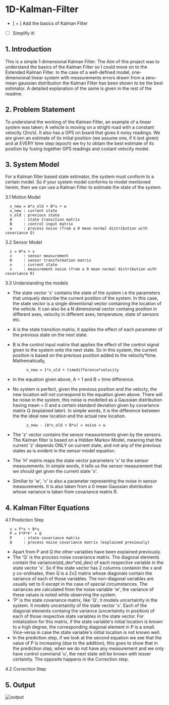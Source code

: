 # 1D-Kalman-Filter

- [ + ] Add the basics of Kalman Filter
- [   ] Simplify it!

## 1. Introduction

This is a simple 1 dimensional Kalman Filter. The Aim of this project was to understand the basics of the Kalman Filter so I could move on to the Extended Kalman Filter. 
In the case of a well-defined model, one-dimensional linear system with measurements errors drawn from a zero-mean gaussian distribution the Kalman Filter has been shown to be the best estimator. A detailed explanation of the same is given in the rest of the readme. 

## 2. Problem Statement
To understand the working of the Kalman Filter, an example of a linear system was taken; A vehicle is moving on a stright road with a constant velocity (2m/s). It also has a GPS on board that gives it noisy readings. We are given an estimate of its initial position (we assume one, if it isnt given) and at EVERY time step (epoch) we try to obtain the best estimate of its position by fusing together GPS readings and costant velocity model. 

## 3. System Model
For a Kalman filter based state estimator, the system must conform to a certain model. So if your system model conforms to model mentioned herein, then we can use a Kalman Filter to estimate the state of the system. 

3.1 Motion Model

      x_new = A*x_old + B*u + w
      x_new : current state
      x_old : previous state
      A     : state transition matrix
      B     : control input matrix
      w     : process noise (from a 0 mean normal distribution with covariance Q)
      
3.2 Sensor Model

      z = H*x + v
      z     : sensor measurement
      H     : sensor transformation matrix
      x     : current state 
      v     : measurement noise (from a 0 mean normal distribution with covariance R)

3.3 Understanding the models
      
- The state vector 'x' contains the state of the system i.e the parameters that uniquely describe the current position of the system. In this case, the state vector is a single dimentional vector containing the location of the vehicle. It can also be a N dimensional vector containg position in different axes, velocity in different axes, temperature, state of sensors etc.
- A is the state transition matrix, it applies the effect of each parameter of the previous state on the next state. 
- B is the control input matrix that applies the effect of the control signal given to the system onto the next state. So in this system, the current position is based on the previous position added to the velocity*time. Mathematically, 

            x_new = 1*x_old + timedifference*velocity 

- In the equation given above, A = 1 and B = time difference. 
- No system is perfect, given the previous position and the velocty, the new location will not correspond to the equation given above. There will be noise in the system, this noise is modelled as a Gaussian distribution having mean = 0 and a certain standard deviation given by covariance matrix Q (explained later). In simple words, it is the difference between the the ideal new location and the actual new location. 

            x_new - (A*x_old + B*u) = noise = w

- The 'z' vector contains the sensor measurements given by the sensors. The Kalman filter is based on a Hidden Markov Model, meaning that the current 'z' depends ONLY on current state, and not any of the previous states as is evident in the sensor model equation. 
- The 'H' matrix maps the state vector parameters 'x' to the sensor measurements. In simple words, it tells us the sensor measurement that we _should_ get given the current state 'x'. 
- Similiar to 'w', 'v' is also a parameter representing the noise in sensor measurements. It is also taken from a 0 mean Gaussian distribution whose variance is taken from covariance matrix R.  

## 4. Kalman Filter Equations 
      
4.1 Prediction Step

      x = F*x + B*u
      P = F*P*F' + Q
      P     : state covariance matrix
      Q     : process noise covariance matrix (explained previously)
      
- Apart from P and Q the other variables have been explained previously. 
- The 'Q' is the process noise covariance matrix. The diagonal elements contain the variance(std_dev*std_dev) of each respective variable in the state vector 'x'. So if the state vector has 2 columns containin the x and y co-ordinates, then Q is a 2x2 matrix whose diagonals contain the variance of each of those variables. The non-diagonal variables are usually set to 0 except in the case of special circumstances. The variances are calculated from the noise variable 'w', the variance of these values is noted while observing the system. 
- 'P' is the state covariance matrix, like 'Q', it models uncertainity in the system. It models uncertainity of the state vector 'x'. Each of the diagonal elements containg the variance (uncertainity in position) of each of those respective state variables in the state vector. For initialization for this matrix, if the state variable's initial location is known to a high degree, the corresponding diagonal element in P is a small. Vice-versa in case the state variable's initial location is not known well. 
- In the prediction step, if we look at the second equation we see that the value of P is increasing (due to the addition), this goes to show that in the prediction step, when we do not have any measurement and we only have control command 'u', the next state will be known with lesser certainity. The opposite happens in the Correction step. 

4.2 Correction Step 

## 5. Output

![output](https://cloud.githubusercontent.com/assets/8658591/9150817/5aba58dc-3e09-11e5-8afc-53cb8093559a.jpg)

      
